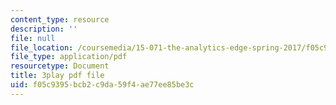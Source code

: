```yaml
---
content_type: resource
description: ''
file: null
file_location: /coursemedia/15-071-the-analytics-edge-spring-2017/f05c9395bcb2c9da59f4ae77ee85be3c_va-mL-_jui4.pdf
file_type: application/pdf
resourcetype: Document
title: 3play pdf file
uid: f05c9395-bcb2-c9da-59f4-ae77ee85be3c
---
```

